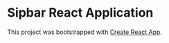 # Sipbar React Application

This project was bootstrapped with [Create React App](https://github.com/facebook/create-react-app).
